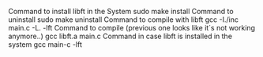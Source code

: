 Command to install libft in the System
	sudo make install
Command to uninstall
	sudo make uninstall
Command to compile with libft
	gcc -I./inc main.c -L. -lft
Command to compile (previous one looks like it´s not working anymore..)
	gcc libft.a main.c
Command in case libft is installed in the system
	gcc main-c -lft

